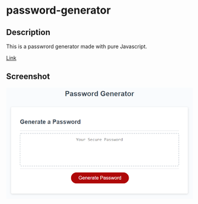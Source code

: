 # password-generator

## Description

This is a passwrord generator made with pure Javascript.

[Link](https://opeezy.github.io/password-generator/)

## Screenshot

![](Assets/03-javascript-homework-demo.png)
